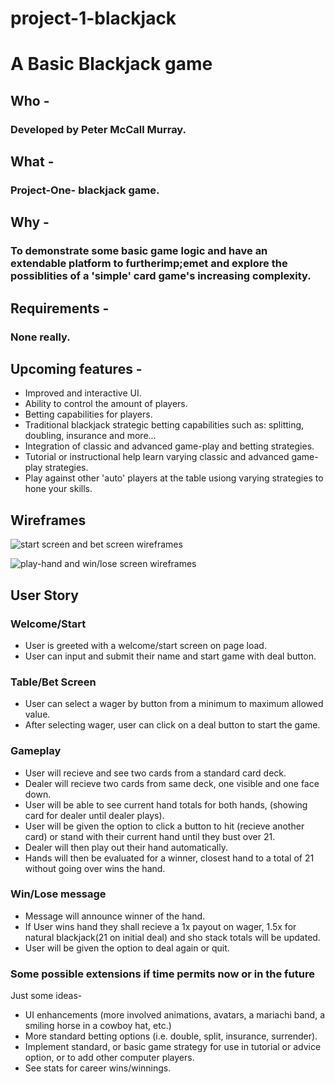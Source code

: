 # project-1-blackjack

# A Basic Blackjack game

## Who -
### Developed by Peter McCall Murray.  

## What - 
### Project-One- blackjack game.


## Why - 
### To demonstrate some basic game logic and have an extendable platform to furtherimp;emet and explore the possiblities of a 'simple' card game's increasing complexity.

## Requirements -
### None really.

## Upcoming features -
 * Improved and interactive UI.
 * Ability to control the amount of players.
 * Betting capabilities for players.
 * Traditional blackjack strategic betting capabilities such as: splitting, doubling, insurance and more...
 * Integration of classic and advanced game-play and betting strategies.
 * Tutorial or instructional help learn varying classic and advanced game-play strategies.
 * Play against other 'auto' players at the table usiong varying strategies to hone your skills.













## Wireframes

![start screen and bet screen wireframes](https://i.imgur.com/2zcSjdB.jpg)

![play-hand and win/lose screen wireframes](https://i.imgur.com/5yPaH2Q.jpg)

## User Story

### Welcome/Start

 * User is greeted with a welcome/start screen on page load. 
 * User can input and submit their name and start game with deal button.

### Table/Bet Screen

 * User can select a wager by button from a minimum to maximum allowed value.
 * After selecting wager, user can click on a deal button to start the game.

### Gameplay

 * User will recieve and see two cards from a standard card deck.
 * Dealer will recieve two cards from same deck, one visible and one face down.
 * User will be able to see current hand totals for both hands, (showing card for dealer until dealer plays).
 * User will be given the option to click a button to hit (recieve another card) or stand with their current hand until they bust over 21.
 * Dealer will then play out their hand automatically.
 * Hands will then be evaluated for a winner, closest hand to a total of 21 without going over wins the hand.

### Win/Lose message

 * Message will announce winner of the hand.
 * If User wins hand they shall recieve a 1x payout on wager, 1.5x for natural blackjack(21 on initial deal) and sho stack totals will be updated.
 * User will be given the option to deal again or quit.



### Some possible extensions if time permits now or in the future

Just some ideas- 

 * UI enhancements (more involved animations, avatars, a mariachi band, a smiling horse in a cowboy hat, etc.)
 * More standard betting options (i.e. double, split, insurance, surrender).
 * Implement standard, or basic game strategy for use in tutorial or advice option, or to add other computer players.
 * See stats for career wins/winnings. 















